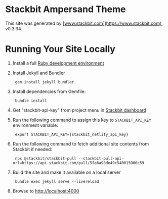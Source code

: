 # Stackbit Ampersand Theme

This site was generated by [www.stackbit.com](https://www.stackbit.com), v0.3.34.

# Running Your Site Locally

1. Install a full [Ruby development environment](https://jekyllrb.com/docs/installation/)

1. Install Jekyll and Bundler

        gem install jekyll bundler

1. Install dependencies from Gemfile:

        bundle install

1. Get "stackbit-api-key" from project menu in [Stackbit dashboard](https://app.stackbit.com/dashboard)

1. Run the following command to assign this key to `STACKBIT_API_KEY` environment variable:

        export STACKBIT_API_KEY={stackbit_netlify_api_key}

1. Run the following command to fetch additional site contents from Stackbit if needed:

        npx @stackbit/stackbit-pull --stackbit-pull-api-url=https://api.stackbit.com/pull/5fa6a98de49c540015906c59

1. Build the site and make it available on a local server

        bundle exec jekyll serve --livereload

1. Browse to [http://localhost:4000](http://localhost:4000)
